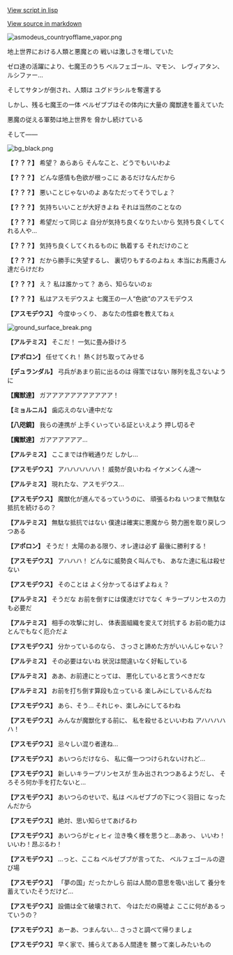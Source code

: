 [View script in lisp](../scripts/202269010.txt)

[View source in markdown](202269010.md)

![asmodeus_countryofflame_vapor.png](../images/backgrounds/asmodeus_countryofflame_vapor.png)

地上世界における人類と悪魔との
戦いは激しさを増していた

ゼロ達の活躍により、七魔王のうち
ベルフェゴール、マモン、
レヴィアタン、ルシファー…

そしてサタンが倒され、人類は
ユグドラシルを奪還する

しかし、残る七魔王の一体
ベルゼブブはその体内に大量の
魔獣達を蓄えていた

悪魔の従える軍勢は地上世界を
脅かし続けている

そして――

![bg_black.png](../images/backgrounds/bg_black.png)

**【？？？】**
希望？
あらあら
そんなこと、どうでもいいわよ

**【？？？】**
どんな感情も色欲が根っこに
あるだけなんだから

**【？？？】**
悪いことじゃないのよ
あなただってそうでしょ？

**【？？？】**
気持ちいいことが大好きよね
それは当然のことなの

**【？？？】**
希望だって同じよ
自分が気持ち良くなりたいから
気持ち良くしてくれる人や…

**【？？？】**
気持ち良くしてくれるものに
執着する
それだけのこと

**【？？？】**
だから勝手に失望するし、
裏切りもするのよねぇ
本当にお馬鹿さん達だらけだわ

**【？？？】**
え？
私は誰かって？
あら、知らないのぉ

**【？？？】**
私はアスモデウスよ
七魔王の一人“色欲”のアスモデウス

**【アスモデウス】**
今度ゆっくり、
あなたの性癖を教えてねぇ

![ground_surface_break.png](../images/backgrounds/ground_surface_break.png)

**【アルテミス】**
そこだ！
一気に畳み掛けろ

**【アポロン】**
任せてくれ！
熱く討ち取ってみせる

**【デュランダル】**
弓兵があまり前に出るのは
得策ではない
隊列を乱さないように

**【魔獣達】**
ガアアアアアアアアアアア！

**【ミョルニル】**
歯応えのない連中だな

**【八咫鏡】**
我らの連携が
上手くいっている証といえよう
押し切るぞ

**【魔獣達】**
ガアアアアアア…

**【アルテミス】**
ここまでは作戦通りだ
しかし…

**【アスモデウス】**
アハハハハハハ！
威勢が良いわね
イケメンくん達～

**【アルテミス】**
現れたな、アスモデウス…

**【アスモデウス】**
魔獣化が進んでるっていうのに、
頑張るわね
いつまで無駄な抵抗を続けるの？

**【アルテミス】**
無駄な抵抗ではない
僕達は確実に悪魔から
勢力圏を取り戻しつつある

**【アポロン】**
そうだ！
太陽のある限り、オレ達は必ず
最後に勝利する！

**【アスモデウス】**
アハハハ！
どんなに威勢良く叫んでも、
あなた達に私は殺せない

**【アスモデウス】**
そのことは
よく分かってるはずよねぇ？

**【アルテミス】**
そうだな
お前を倒すには僕達だけでなく
キラープリンセスの力も必要だ

**【アルテミス】**
相手の攻撃に対し、
体表面組織を変えて対抗する
お前の能力はとんでもなく厄介だよ

**【アスモデウス】**
分かっているのなら、
さっさと諦めた方がいいんじゃない？

**【アルテミス】**
その必要はないね
状況は間違いなく好転している

**【アルテミス】**
ああ、お前達にとっては、
悪化していると言うべきだな

**【アルテミス】**
お前を打ち倒す算段も立っている
楽しみにしているんだね

**【アスモデウス】**
あら、そう…
それじゃ、楽しみにしてるわね

**【アスモデウス】**
みんなが魔獣化する前に、
私を殺せるといいわね
アハハハハハ！

**【アスモデウス】**
忌々しい混り者達ね…

**【アスモデウス】**
あいつらだけなら、
私に傷一つつけられないけれど…

**【アスモデウス】**
新しいキラープリンセスが
生み出されつつあるようだし、
そろそろ何か手を打たないと…

**【アスモデウス】**
あいつらのせいで、私は
ベルゼブブの下につく羽目に
なったんだから

**【アスモデウス】**
絶対、思い知らせてあげるわ

**【アスモデウス】**
あいつらがヒィヒィ
泣き喚く様を思うと…ああっ、
いいわ！いいわ！昂ぶるわ！

**【アスモデウス】**
…っと、ここね
ベルゼブブが言ってた、
ベルフェゴールの遊び場

**【アスモデウス】**
「夢の国」だったかしら
前は人間の意思を吸い出して
養分を蓄えていたそうだけど…

**【アスモデウス】**
設備は全て破壊されて、
今はただの廃墟よ
ここに何があるっていうの？

**【アスモデウス】**
あーあ、つまんない…
さっさと調べて帰りましょ

**【アスモデウス】**
早く家で、捕らえてある人間達を
嬲って楽しみたいもの
